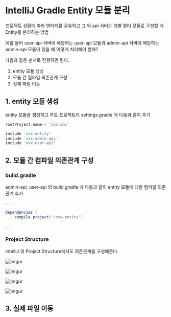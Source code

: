 # IntelliJ Gradle Entity 모듈 분리

프로젝트 상황에 따라 엔티티를 공유하고 그 외 api 서버는 개별 멀티 모듈로 구성할 때 Entity를 분리하는 방법

예를 들어 user-api 서버에 해당하는 user-api 모듈과 admin-api 서버에 해당하는 admin-api 모듈이 있을 때 어떻게 처리해야 할까?

다음과 같은 순서로 진행하면 된다.

1. entity 모듈 생성
2. 모듈 간 컴파일 의존관계 구성
3. 실제 파일 이동

## 1. entity 모듈 생성

entity 모듈을 생성하고 루트 프로젝트의 settings.gradle 에 다음과 같이 추가

```groovy
rootProject.name = 'xxx-api'

include 'xxx-entity'
include 'xxx-admin-api'
include 'xxx-user-api'
```

## 2. 모듈 간 컴파일 의존관계 구성

### build.gradle

admin-api, user-api 의 build.gradle 에 다음과 같이 entity 모듈에 대한 컴파일 의존관계 추가

```groovy
...

dependencies {
    compile project(':xxx-entity')

...
```

### Project Structure

IntelliJ 의 Project Structure에서도 의존관계를 구성해준다.

![Imgur](https://i.imgur.com/f8vp4BS.png)

![Imgur](https://i.imgur.com/Y8YSZxK.png)

![Imgur](https://i.imgur.com/uo8TudK.png)

![Imgur](https://i.imgur.com/moIi8uX.png)


## 3. 실제 파일 이동



